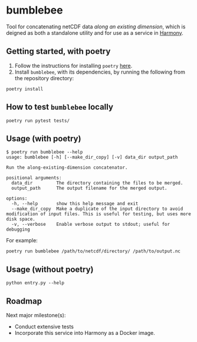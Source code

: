 # bumblebee

Tool for concatenating netCDF data *along an existing dimension*,
which is deigned as both a standalone utility and
for use as a service in [Harmony](https://harmony.earthdata.nasa.gov/).

## Getting started, with poetry

1. Follow the instructions for installing `poetry` [here](https://python-poetry.org/docs/).
2. Install `bumblebee`, with its dependencies, by running the following from the repository directory:

```shell
poetry install
```

## How to test `bumblebee` locally

```shell
poetry run pytest tests/
```

## Usage (with poetry)

```shell
$ poetry run bumblebee --help
usage: bumblebee [-h] [--make_dir_copy] [-v] data_dir output_path

Run the along-existing-dimension concatenator.

positional arguments:
  data_dir         The directory containing the files to be merged.
  output_path      The output filename for the merged output.

options:
  -h, --help       show this help message and exit
  --make_dir_copy  Make a duplicate of the input directory to avoid modification of input files. This is useful for testing, but uses more disk space.
  -v, --verbose    Enable verbose output to stdout; useful for debugging
```

For example:

```shell
poetry run bumblebee /path/to/netcdf/directory/ /path/to/output.nc
```

## Usage (without poetry)

```shell
python entry.py --help
```

## Roadmap
Next major milestone(s):
- Conduct extensive tests
- Incorporate this service into Harmony as a Docker image.
